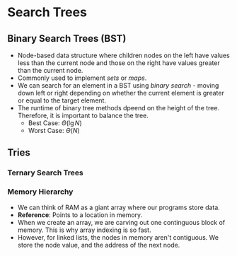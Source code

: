 # Search Trees

## Binary Search Trees (BST)

- Node-based data structure where children nodes on the left have values less than the current node and those on the right have values greater than the current node.
- Commonly used to implement *sets* or *maps*.
- We can search for an element in a BST using *binary search* - moving down left or right depending on whether the current element is greater or equal to the target element.
- The runtime of binary tree methods dpeend on the height of the tree. Therefore, it is important to balance the tree.
  - Best Case: $\Theta(\lg N)$
  - Worst Case: $\Theta(N)$

## Tries

### Ternary Search Trees

### Memory Hierarchy

- We can think of RAM as a giant array where our programs store data.
- **Reference**: Points to a location in memory.
- When we create an array, we are carving out one continguous block of memory. This is why array indexing is so fast.
- However, for linked lists, the nodes in memory aren't contiguous. We store the node value, and the address of the next node.
